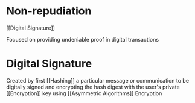 # Non-repudiation

[[Digital Signature]]

Focused on providing undeniable proof in digital transactions

# Digital Signature
Created by first [[Hashing]] a particular message or communication to be digitally signed and encrypting the hash digest with the user's private [[Encryption]] key using [[Asymmetric Algorithms]] Encryption


